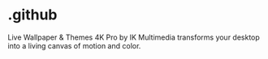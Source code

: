 # .github
Live Wallpaper &amp; Themes 4K Pro by IK Multimedia transforms your desktop into a living canvas of motion and color.
